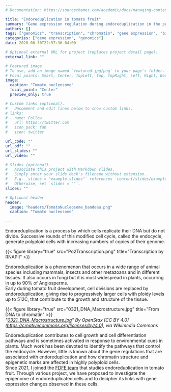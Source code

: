 ```yaml
---
# Documentation: https://sourcethemes.com/academic/docs/managing-content/

title: "Endoreduplication in tomato fruit"
summary: "Gene expression regulation during endoreduplication in the pericarp of tomato fruit"
authors: []
tags: ["genomics", "transcription", "chromatin", "gene expression", "bioinformatics", "R", "fruit biology", "growth", "plant", "endoreduplication"]
categories: ["gene expression", "genomics"]
date: 2020-08-30T22:57:36-04:00

# Optional external URL for project (replaces project detail page).
external_link: ""

# Featured image
# To use, add an image named `featured.jpg/png` to your page's folder.
# Focal points: Smart, Center, TopLeft, Top, TopRight, Left, Right, BottomLeft, Bottom, BottomRight.
image:
  caption: "Tomato nucleosome"
  focal_point: "Center"
  preview_only: true

# Custom links (optional).
#   Uncomment and edit lines below to show custom links.
# links:
# - name: Follow
#   url: https://twitter.com
#   icon_pack: fab
#   icon: twitter

url_code: ""
url_pdf: ""
url_slides: ""
url_video: ""

# Slides (optional).
#   Associate this project with Markdown slides.
#   Simply enter your slide deck's filename without extension.
#   E.g. `slides = "example-slides"` references `content/slides/example-slides.md`.
#   Otherwise, set `slides = ""`.
slides: ""

# Optional header
header:
  image: "headers/TomatoNucleosome_bandeau.png"
  caption: "Tomato nucleosome"

---
```


  Endoreduplication is a process by which cells replicate their DNA but do not divide. Successive rounds of this modified cell cycle, called the endocycle, generate polyploid cells with increasing numbers of copies of their genome.  

{{< figure library="true" src="Po2Transcription.png" title="Transcription by RNAPII" >}}  

  Endoreduplication is a phenomenon that occurs in a wide range of animal species including mammals, insects and other metazoans and in different tissues. It also occurs in fungi but it is most widespread in plants, occurring in up to 90% of Angiosperms.  
  Early during tomato fruit development, cell divisions are replaced by endoreduplication, giving rise to progressively larger cells with ploidy levels up to 512C, that contribute to the growth and structure of the tissue.      

{{< figure library="true" src="0321_DNA_Macrostructure.jpg" title="From DNA to chromatin" >}}  
  *"[0321_DNA_Macrostructure.jpg](https://upload.wikimedia.org/wikipedia/commons/b/b4/0321_DNA_Macrostructure.jpg)" By OpenStax [CC BY 4.0]  (https://creativecommons.org/licenses/by/4.0), via Wikimedia Commons*

  Endoreduplication contributes to cell growth and cell differentiation pathways and is sometimes activated in response to environmental cues in plants. Much work has been devoted to identify the pathways that control the endocycle. However, little is known about the gene regulations that are associated with endoreduplication and how chromatin structure and epigenetic marks are affected in highly polyploid cells.  
  Since 2021, I joined the [FDFE team](https://www6.bordeaux-aquitaine.inrae.fr/bfp_eng/Research/Team-Flowering-Fruit-Development-and-Environmental-Constraints-FDFE) that studies endoreduplication in tomato fruit. Through various project, we have proposed to investigate the epigenome of endoreduplicated cells and to decipher its links with gene expression changes observed in these cells.  
      
